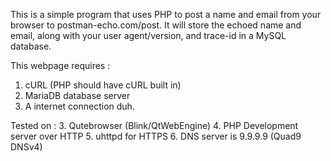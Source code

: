 This is a simple program that uses PHP to post a name and email from your browser to postman-echo.com/post. It will store the echoed name and email, along with your user agent/version, and trace-id in a MySQL database.

This webpage requires :
1. cURL (PHP should have cURL built in)
2. MariaDB database server
3. A internet connection duh.

Tested on :
3. Qutebrowser (Blink/QtWebEngine)
4. PHP Development server over HTTP
5. uhttpd for HTTPS
6. DNS server is 9.9.9.9 (Quad9 DNSv4)
